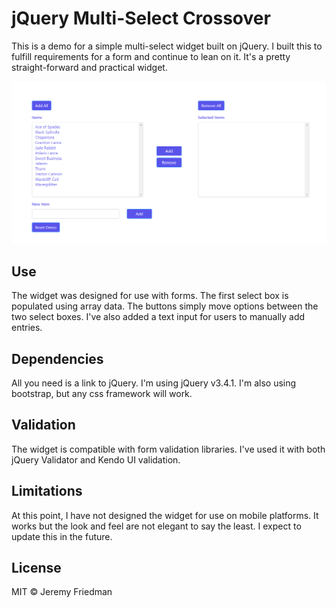 # jQuery Multi-Select Crossover
This is a demo for a simple multi-select widget built on jQuery. I built this to fulfill requirements for a form and continue to lean on it. It's a pretty straight-forward and practical widget.

![alt text](https://github.com/jfriedman823/jquery_multi-select_crossover/blob/master/img/multi-select_01.PNG)

## Use
The widget was designed for use with forms. The first select box is populated using array data. The buttons simply move options between the two select boxes. I've also added a text input for users to manually add entries.

## Dependencies
All you need is a link to jQuery. I'm using jQuery v3.4.1. I'm also using bootstrap, but any css framework will work.

## Validation
The widget is compatible with form validation libraries. I've used it with both jQuery Validator and Kendo UI validation.

## Limitations
At this point, I have not designed the widget for use on mobile platforms. It works but the look and feel are not elegant to say the least. I expect to update this in the future.

## License
MIT © Jeremy Friedman
